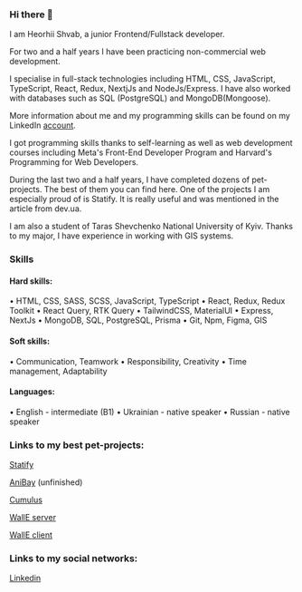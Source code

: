 ### Hi there 👋

I am Heorhii Shvab, a junior Frontend/Fullstack developer.

For two and a half years I have been practicing non-commercial web development.

I specialise in full-stack technologies including HTML, CSS, JavaScript, TypeScript, React, Redux, NextjJs and NodeJs/Express. I have also worked with databases such as SQL (PostgreSQL) and MongoDB(Mongoose).

More information about me and my programming skills can be found on my LinkedIn [account](https://www.linkedin.com/in/heorhii-shvab-60b41117a/).

I got programming skills thanks to self-learning as well as web development courses including Meta's Front-End Developer Program and Harvard's Programming for Web Developers.

During the last two and a half years, I have completed dozens of pet-projects.
The best of them you can find here. One of the projects I am especially proud of is Statify. It is really useful and was mentioned in the article from dev.ua.

I am also a student of Taras Shevchenko National University of Kyiv. Thanks to my major, I have experience in working with GIS systems.

### Skills

#### Hard skills:

• HTML, CSS, SASS, SCSS, JavaScript, TypeScript
• React, Redux, Redux Toolkit
• React Query, RTK Query
• TailwindCSS, MaterialUI
• Express, NextJs
• MongoDB, SQL, PostgreSQL, Prisma
• Git, Npm, Figma, GIS

#### Soft skills:

• Communication, Teamwork
• Responsibility, Creativity
• Time management, Adaptability

#### Languages:

• English - intermediate (B1) 
• Ukrainian - native speaker
• Russian - native speaker

### Links to my best pet-projects:

[Statify](https://github.com/GeorgeShvab/Statify)

[AniBay](https://github.com/GeorgeShvabAnibay) (unfinished)

[Cumulus](https://github.com/GeorgeShvab/Cumulus)

[WallE server](https://github.com/GeorgeShvab/Walle-server-2)

[WallE client](https://github.com/GeorgeShvab/Walle-client-2)

### Links to my social networks:

[Linkedin](https://www.linkedin.com/in/heorhii-shvab-60b41117a/)
